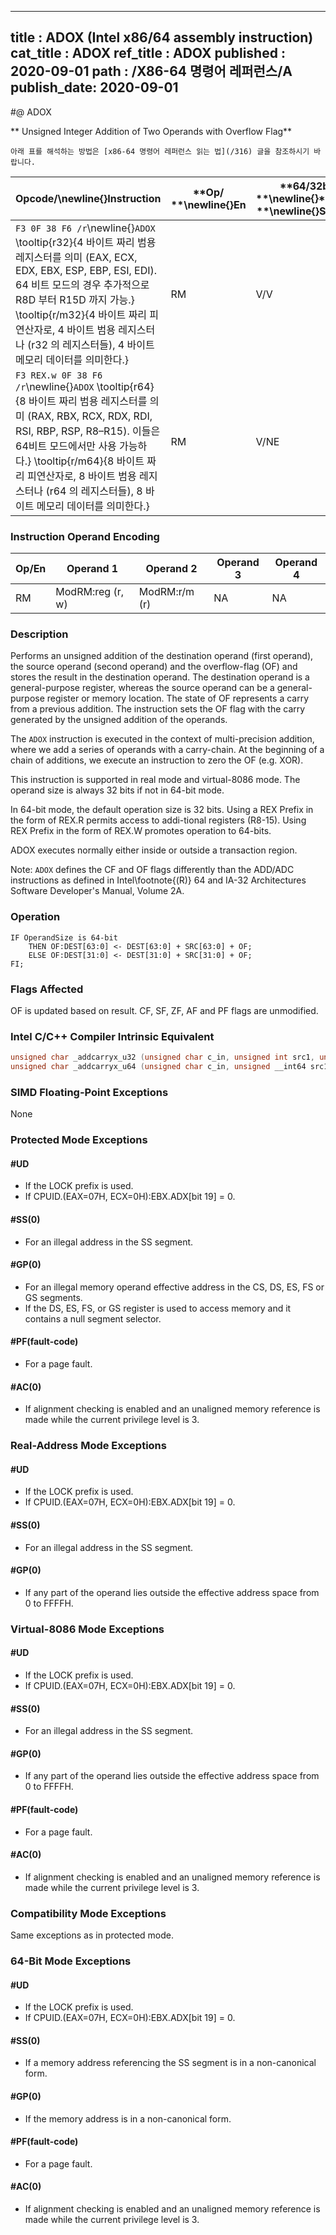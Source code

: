 ----------------------------
title : ADOX (Intel x86/64 assembly instruction)
cat_title : ADOX
ref_title : ADOX
published : 2020-09-01
path : /X86-64 명령어 레퍼런스/A
publish_date: 2020-09-01
----------------------------


#@ ADOX

** Unsigned Integer Addition of Two Operands with Overflow Flag**

```lec-info
아래 표를 해석하는 방법은 [x86-64 명령어 레퍼런스 읽는 법](/316) 글을 참조하시기 바랍니다.
```

|**Opcode/**\newline{}**Instruction**|**Op/ **\newline{}**En**|**64/32bit **\newline{}**Mode **\newline{}**Support**|**CPUID **\newline{}**Feature **\newline{}**Flag**|**Description**|
|------------------------------------|------------------------|-----------------------------------------------------|--------------------------------------------------|---------------|
|`F3 0F 38 F6 /r`\newline{}`ADOX` \tooltip{r32}{4 바이트 짜리 범용 레지스터를 의미 (EAX, ECX, EDX, EBX, ESP, EBP, ESI, EDI). 64 비트 모드의 경우 추가적으로 R8D 부터 R15D 까지 가능.} \tooltip{r/m32}{4 바이트 짜리 피연산자로, 4 바이트 범용 레지스터나 (r32 의 레지스터들), 4 바이트 메모리 데이터를 의미한다.} |RM|V/V|ADX|Unsigned addition of r32 with OF, r/m32 to r32, writes OF.|
|`F3 REX.w 0F 38 F6 /r`\newline{}`ADOX` \tooltip{r64}{8 바이트 짜리 범용 레지스터를 의미 (RAX, RBX, RCX, RDX, RDI, RSI, RBP, RSP, R8–R15). 이들은 64비트 모드에서만 사용 가능하다.} \tooltip{r/m64}{8 바이트 짜리 피연산자로, 8 바이트 범용 레지스터나 (r64 의 레지스터들), 8 바이트 메모리 데이터를 의미한다.} |RM|V/NE|ADX|Unsigned addition of r64 with OF, r/m64 to r64, writes OF.|
### Instruction Operand Encoding


|Op/En|Operand 1|Operand 2|Operand 3|Operand 4|
|-----|---------|---------|---------|---------|
|RM|ModRM:reg (r, w)|ModRM:r/m (r)|NA|NA|
### Description


Performs an unsigned addition of the destination operand (first operand), the source operand (second operand) and the overflow-flag (OF) and stores the result in the destination operand. The destination operand is a general-purpose register, whereas the source operand can be a general-purpose register or memory location. The state of OF represents a carry from a previous addition. The instruction sets the OF flag with the carry generated by the unsigned addition of the operands. 

The `ADOX` instruction is executed in the context of multi-precision addition, where we add a series of operands with a carry-chain. At the beginning of a chain of additions, we execute an instruction to zero the OF (e.g. XOR).

This instruction is supported in real mode and virtual-8086 mode. The operand size is always 32 bits if not in 64-bit mode. 

In 64-bit mode, the default operation size is 32 bits. Using a REX Prefix in the form of REX.R permits access to addi-tional registers (R8-15). Using REX Prefix in the form of REX.W promotes operation to 64-bits.

ADOX executes normally either inside or outside a transaction region.

Note: `ADOX` defines the CF and OF flags differently than the ADD/ADC instructions as defined in Intel\footnote{(R)}  64 and IA-32 Architectures Software Developer's Manual, Volume 2A.


### Operation

```info-verb
IF OperandSize is 64-bit
    THEN OF:DEST[63:0] <- DEST[63:0] + SRC[63:0] + OF;
    ELSE OF:DEST[31:0] <- DEST[31:0] + SRC[31:0] + OF;
FI;
```
### Flags Affected


OF is updated based on result. CF, SF, ZF, AF and PF flags are unmodified.


### Intel C/C++ Compiler Intrinsic Equivalent

```cpp
unsigned char _addcarryx_u32 (unsigned char c_in, unsigned int src1, unsigned int src2, unsigned int *sum_out);
unsigned char _addcarryx_u64 (unsigned char c_in, unsigned __int64 src1, unsigned __int64 src2, unsigned __int64 *sum_out);
```
### SIMD Floating-Point Exceptions


None


### Protected Mode Exceptions

#### #UD
* If the LOCK prefix is used.
* If CPUID.(EAX=07H, ECX=0H):EBX.ADX[bit 19] = 0.

#### #SS(0)
* For an illegal address in the SS segment.

#### #GP(0)
* For an illegal memory operand effective address in the CS, DS, ES, FS or GS segments. 
* If the DS, ES, FS, or GS register is used to access memory and it contains a null segment selector.

#### #PF(fault-code)
* For a page fault.

#### #AC(0)
* If alignment checking is enabled and an unaligned memory reference is made while the current privilege level is 3.

### Real-Address Mode Exceptions

#### #UD
* If the LOCK prefix is used.
* If CPUID.(EAX=07H, ECX=0H):EBX.ADX[bit 19] = 0.

#### #SS(0)
* For an illegal address in the SS segment.

#### #GP(0)
* If any part of the operand lies outside the effective address space from 0 to FFFFH.

### Virtual-8086 Mode Exceptions

#### #UD
* If the LOCK prefix is used.
* If CPUID.(EAX=07H, ECX=0H):EBX.ADX[bit 19] = 0.

#### #SS(0)
* For an illegal address in the SS segment.

#### #GP(0)
* If any part of the operand lies outside the effective address space from 0 to FFFFH.

#### #PF(fault-code)
* For a page fault.

#### #AC(0)
* If alignment checking is enabled and an unaligned memory reference is made while the current privilege level is 3.

### Compatibility Mode Exceptions



Same exceptions as in protected mode.


### 64-Bit Mode Exceptions

#### #UD
* If the LOCK prefix is used.
* If CPUID.(EAX=07H, ECX=0H):EBX.ADX[bit 19] = 0.

#### #SS(0)
* If a memory address referencing the SS segment is in a non-canonical form.

#### #GP(0)
* If the memory address is in a non-canonical form.

#### #PF(fault-code)
* For a page fault.

#### #AC(0)
* If alignment checking is enabled and an unaligned memory reference is made while the current privilege level is 3.
